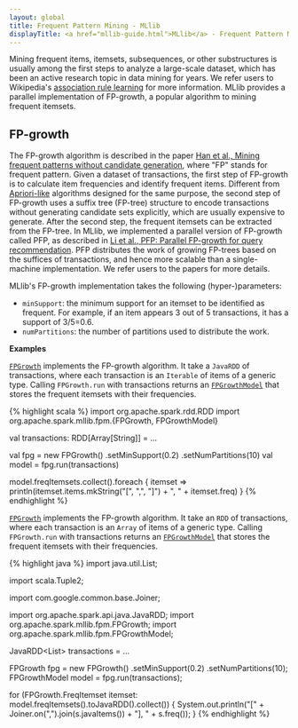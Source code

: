 ```yaml
---
layout: global
title: Frequent Pattern Mining - MLlib
displayTitle: <a href="mllib-guide.html">MLlib</a> - Frequent Pattern Mining
---
```


Mining frequent items, itemsets, subsequences, or other substructures is usually among the
first steps to analyze a large-scale dataset, which has been an active research topic in
data mining for years.
We refer users to Wikipedia's [association rule learning](http://en.wikipedia.org/wiki/Association_rule_learning)
for more information.
MLlib provides a parallel implementation of FP-growth,
a popular algorithm to mining frequent itemsets.

## FP-growth

The FP-growth algorithm is described in the paper
[Han et al., Mining frequent patterns without candidate generation](http://dx.doi.org/10.1145/335191.335372),
where "FP" stands for frequent pattern.
Given a dataset of transactions, the first step of FP-growth is to calculate item frequencies and identify frequent items.
Different from [Apriori-like](http://en.wikipedia.org/wiki/Apriori_algorithm) algorithms designed for the same purpose,
the second step of FP-growth uses a suffix tree (FP-tree) structure to encode transactions without generating candidate sets
explicitly, which are usually expensive to generate.
After the second step, the frequent itemsets can be extracted from the FP-tree.
In MLlib, we implemented a parallel version of FP-growth called PFP,
as described in [Li et al., PFP: Parallel FP-growth for query recommendation](http://dx.doi.org/10.1145/1454008.1454027).
PFP distributes the work of growing FP-trees based on the suffices of transactions,
and hence more scalable than a single-machine implementation.
We refer users to the papers for more details.

MLlib's FP-growth implementation takes the following (hyper-)parameters:

* `minSupport`: the minimum support for an itemset to be identified as frequent.
  For example, if an item appears 3 out of 5 transactions, it has a support of 3/5=0.6.
* `numPartitions`: the number of partitions used to distribute the work.

**Examples**

<div class="codetabs">
<div data-lang="scala" markdown="1">

[`FPGrowth`](api/java/org/apache/spark/mllib/fpm/FPGrowth.html) implements the
FP-growth algorithm.
It take a `JavaRDD` of transactions, where each transaction is an `Iterable` of items of a generic type.
Calling `FPGrowth.run` with transactions returns an
[`FPGrowthModel`](api/java/org/apache/spark/mllib/fpm/FPGrowthModel.html)
that stores the frequent itemsets with their frequencies.

{% highlight scala %}
import org.apache.spark.rdd.RDD
import org.apache.spark.mllib.fpm.{FPGrowth, FPGrowthModel}

val transactions: RDD[Array[String]] = ...

val fpg = new FPGrowth()
  .setMinSupport(0.2)
  .setNumPartitions(10)
val model = fpg.run(transactions)

model.freqItemsets.collect().foreach { itemset =>
  println(itemset.items.mkString("[", ",", "]") + ", " + itemset.freq)
}
{% endhighlight %}

</div>

<div data-lang="java" markdown="1">

[`FPGrowth`](api/java/org/apache/spark/mllib/fpm/FPGrowth.html) implements the
FP-growth algorithm.
It take an `RDD` of transactions, where each transaction is an `Array` of items of a generic type.
Calling `FPGrowth.run` with transactions returns an
[`FPGrowthModel`](api/java/org/apache/spark/mllib/fpm/FPGrowthModel.html)
that stores the frequent itemsets with their frequencies.

{% highlight java %}
import java.util.List;

import scala.Tuple2;

import com.google.common.base.Joiner;

import org.apache.spark.api.java.JavaRDD;
import org.apache.spark.mllib.fpm.FPGrowth;
import org.apache.spark.mllib.fpm.FPGrowthModel;

JavaRDD<List<String>> transactions = ...

FPGrowth fpg = new FPGrowth()
  .setMinSupport(0.2)
  .setNumPartitions(10);
FPGrowthModel<String> model = fpg.run(transactions);

for (FPGrowth.FreqItemset<String> itemset: model.freqItemsets().toJavaRDD().collect()) {
   System.out.println("[" + Joiner.on(",").join(s.javaItems()) + "], " + s.freq());
}
{% endhighlight %}

</div>
</div>
